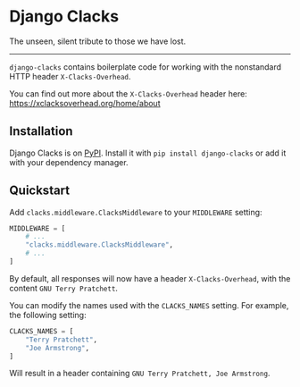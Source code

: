 # Django Clacks
The unseen, silent tribute to those we have lost.
<hr>

`django-clacks` contains boilerplate code for working with the nonstandard HTTP header `X-Clacks-Overhead`.

You can find out more about the `X-Clacks-Overhead` header here: https://xclacksoverhead.org/home/about


## Installation
Django Clacks is on [PyPI](https://pypi.org/project/django-clacks/). Install it with `pip install django-clacks` or add it with your dependency manager.



## Quickstart
Add `clacks.middleware.ClacksMiddleware` to your `MIDDLEWARE` setting:
```py
MIDDLEWARE = [
    # ...
    "clacks.middleware.ClacksMiddleware",
    # ...
]
```
By default, all responses will now have a header `X-Clacks-Overhead`, with the content `GNU Terry Pratchett`.

You can modify the names used with the `CLACKS_NAMES` setting. For example, the following setting:
```py
CLACKS_NAMES = [
    "Terry Pratchett",
    "Joe Armstrong",
]
```
Will result in a header containing `GNU Terry Pratchett, Joe Armstrong`.
